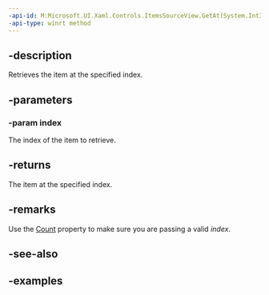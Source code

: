```yaml
---
-api-id: M:Microsoft.UI.Xaml.Controls.ItemsSourceView.GetAt(System.Int32)
-api-type: winrt method
---
```


## -description

Retrieves the item at the specified index.

## -parameters

### -param index

The index of the item to retrieve.

## -returns

The item at the specified index.

## -remarks

Use the [Count](itemssourceview_count.md) property to make sure you are passing a valid _index_.

## -see-also

## -examples

